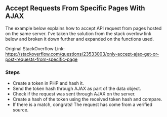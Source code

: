 ## Accept Requests From Specific Pages With AJAX
The example below explains how to accept API request from pages hosted on
the same server. I've taken the solution from the stack overlow link below and
broken it down further and expanded on the functions used.

Original StackOverflow Link:
https://stackoverflow.com/questions/23533003/only-accept-ajax-get-or-post-requests-from-specific-page

### Steps

+ Create a token in PHP and hash it.
+ Send the token hash through AJAX as part of the data object.
+ Check if the request was sent through AJAX on the server.
+ Create a hash of the token using the received token hash and compare.
+ If there is a match, congrats! The request has come from a verified source.